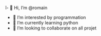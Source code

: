 î- 👋 Hi, I’m @romain
- 👀 I’m interested by programmation 
- 🌱 I’m currently learning python 
- 💞️ I’m looking to collaborate on all projet 


<!---
romainkola/romainkola is a ✨ special ✨ repository because its `README.md` (this file) appears on your GitHub profile.
You can click the Preview link to take a look at your changes.
--->
